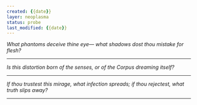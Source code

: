 ```yaml
---
created: {{date}}
layer: neoplasma
status: probe
last_modified: {{date}}
---
```


*What phantoms deceive thine eye—*
*what shadows dost thou mistake for flesh?*  

---

*Is this distortion born of the senses,*
*or of the Corpus dreaming itself?*  

---

*If thou trustest this mirage, what infection spreads;*
*if thou rejectest, what truth slips away?*

---
